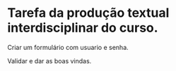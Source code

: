 # Tarefa da produção textual interdisciplinar do curso.

Criar um formulário com usuario e senha.

Validar e dar as boas vindas.


